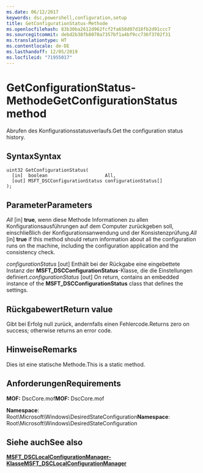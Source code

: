 ```yaml
---
ms.date: 06/12/2017
keywords: dsc,powershell,configuration,setup
title: GetConfigurationStatus-Methode
ms.openlocfilehash: 83b30ba2612d962fcf2fa658d07d18fb2d91ccc7
ms.sourcegitcommit: debd2b38fb8070a7357bf1a4bf9cc736f3702f31
ms.translationtype: HT
ms.contentlocale: de-DE
ms.lasthandoff: 12/05/2019
ms.locfileid: "71955017"
---
```

# <a name="getconfigurationstatus-method"></a><span data-ttu-id="634a1-103">GetConfigurationStatus-Methode</span><span class="sxs-lookup"><span data-stu-id="634a1-103">GetConfigurationStatus method</span></span>

<span data-ttu-id="634a1-104">Abrufen des Konfigurationsstatusverlaufs.</span><span class="sxs-lookup"><span data-stu-id="634a1-104">Get the configuration status history.</span></span>

## <a name="syntax"></a><span data-ttu-id="634a1-105">Syntax</span><span class="sxs-lookup"><span data-stu-id="634a1-105">Syntax</span></span>

```mof
uint32 GetConfigurationStatus(
  [in]  boolean                     All,
  [out] MSFT_DSCConfigurationStatus configurationStatus[]
);
```

## <a name="parameters"></a><span data-ttu-id="634a1-106">Parameter</span><span class="sxs-lookup"><span data-stu-id="634a1-106">Parameters</span></span>

<span data-ttu-id="634a1-107">*All* \[in\] **true**, wenn diese Methode Informationen zu allen Konfigurationsausführungen auf dem Computer zurückgeben soll, einschließlich der Konfigurationsanwendung und der Konsistenzprüfung.</span><span class="sxs-lookup"><span data-stu-id="634a1-107">*All* \[in\] **true** if this method should return information about all the configuration runs on the machine, including the configuration application and the consistency check.</span></span>

<span data-ttu-id="634a1-108">*configurationStatus* \[out\] Enthält bei der Rückgabe eine eingebettete Instanz der **MSFT_DSCConfigurationStatus**-Klasse, die die Einstellungen definiert.</span><span class="sxs-lookup"><span data-stu-id="634a1-108">*configurationStatus* \[out\] On return, contains an embedded instance of the **MSFT_DSCConfigurationStatus** class that defines the settings.</span></span>

## <a name="return-value"></a><span data-ttu-id="634a1-109">Rückgabewert</span><span class="sxs-lookup"><span data-stu-id="634a1-109">Return value</span></span>

<span data-ttu-id="634a1-110">Gibt bei Erfolg null zurück, andernfalls einen Fehlercode.</span><span class="sxs-lookup"><span data-stu-id="634a1-110">Returns zero on success; otherwise returns an error code.</span></span>

## <a name="remarks"></a><span data-ttu-id="634a1-111">Hinweise</span><span class="sxs-lookup"><span data-stu-id="634a1-111">Remarks</span></span>

<span data-ttu-id="634a1-112">Dies ist eine statische Methode.</span><span class="sxs-lookup"><span data-stu-id="634a1-112">This is a static method.</span></span>

## <a name="requirements"></a><span data-ttu-id="634a1-113">Anforderungen</span><span class="sxs-lookup"><span data-stu-id="634a1-113">Requirements</span></span>

<span data-ttu-id="634a1-114">**MOF:** DscCore.mof</span><span class="sxs-lookup"><span data-stu-id="634a1-114">**MOF:** DscCore.mof</span></span>

<span data-ttu-id="634a1-115">**Namespace**: Root\Microsoft\Windows\DesiredStateConfiguration</span><span class="sxs-lookup"><span data-stu-id="634a1-115">**Namespace**: Root\Microsoft\Windows\DesiredStateConfiguration</span></span>

## <a name="see-also"></a><span data-ttu-id="634a1-116">Siehe auch</span><span class="sxs-lookup"><span data-stu-id="634a1-116">See also</span></span>

[<span data-ttu-id="634a1-117">**MSFT_DSCLocalConfigurationManager-Klasse**</span><span class="sxs-lookup"><span data-stu-id="634a1-117">**MSFT_DSCLocalConfigurationManager**</span></span>](msft-dsclocalconfigurationmanager.md)
